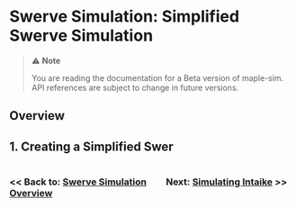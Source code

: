 # Swerve Simulation: Simplified Swerve Simulation

> ⚠️ **Note**
> 
> You are reading the documentation for a Beta version of maple-sim. API references are subject to change in future versions.

## Overview

## 1. Creating a Simplified Swer

<div style="display:flex">
    <h3 style="width:49%"><< Back to: <a href="https://shenzhen-robotics-alliance.github.io/maple-sim/3.0_SWERVE_SIMULATION_OVERVIEW.html">Swerve Simulation Overview</a></h3>
    <h3 style="width:49%" align="right">Next: <a href="https://shenzhen-robotics-alliance.github.io/maple-sim/4_SIMULATING_INTAKE.html">Simulating Intaike</a> >></h3>
</div>